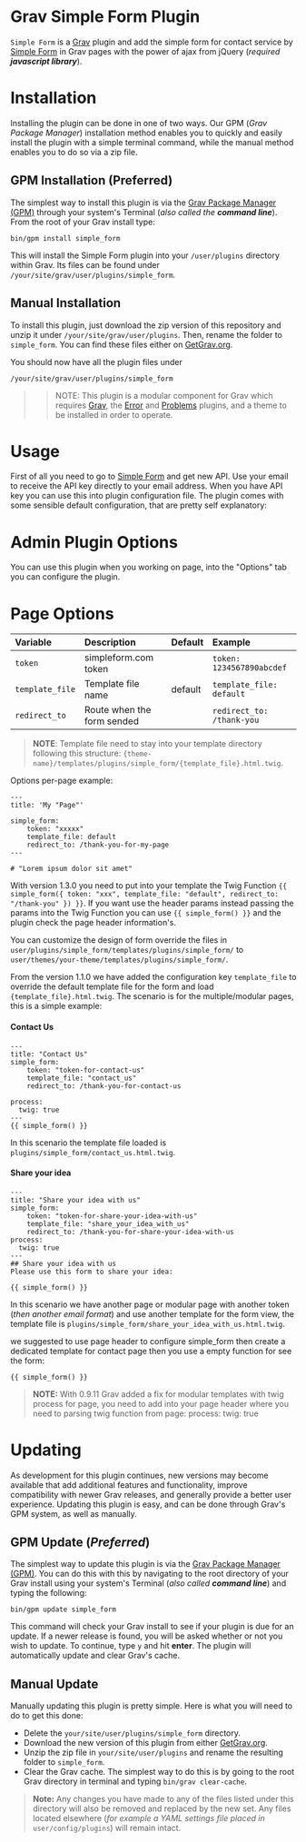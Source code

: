 # Grav Simple Form Plugin

`Simple Form` is a [Grav](http://github.com/getgrav/grav) plugin and add the simple form for contact service by [Simple Form](https://getsimpleform.com/) in Grav pages with the power of ajax from jQuery (_required **javascript library**_).

# Installation

Installing the plugin can be done in one of two ways. Our GPM (_Grav Package Manager_) installation method enables you to quickly and easily install the plugin with a simple terminal command, while the manual method enables you to do so via a zip file.

## GPM Installation (Preferred)

The simplest way to install this plugin is via the [Grav Package Manager (GPM)](http://learn.getgrav.org/advanced/grav-gpm) through your system's Terminal (_also called the **command line**_).  From the root of your Grav install type:

    bin/gpm install simple_form

This will install the Simple Form plugin into your `/user/plugins` directory within Grav. Its files can be found under `/your/site/grav/user/plugins/simple_form`.

## Manual Installation

To install this plugin, just download the zip version of this repository and unzip it under `/your/site/grav/user/plugins`. Then, rename the folder to `simple_form`. You can find these files either on [GetGrav.org](http://getgrav.org/downloads/plugins#extras).

You should now have all the plugin files under

    /your/site/grav/user/plugins/simple_form

>> NOTE: This plugin is a modular component for Grav which requires [Grav](http://github.com/getgrav/grav), the [Error](https://github.com/getgrav/grav-plugin-error) and [Problems](https://github.com/getgrav/grav-plugin-problems) plugins, and a theme to be installed in order to operate.

# Usage

First of all you need to go to [Simple Form](https://getsimpleform.com/) and get new API. Use your email to receive the API key directly to your email address. When you have API key you can use this into plugin configuration file. The plugin comes with some sensible default configuration, that are pretty self explanatory:

# Admin Plugin Options

You can use this plugin when you working on page, into the "Options" tab you can configure the plugin.

# Page Options

|      Variable     |         Description         | Default |           Example         |
| :---------------- | :-------------------------- | :------ | :------------------------ |
| `token`           | simpleform.com token        |         | `token: 1234567890abcdef` |
| `template_file`   | Template file name          | default | `template_file: default`  |
| `redirect_to`     | Route when the form sended  |         | `redirect_to: /thank-you` |

> **NOTE**: Template file need to stay into your template directory following this structure: `{theme-name}/templates/plugins/simple_form/{template_file}.html.twig`.

Options per-page example:

    ---
    title: 'My "Page"'

    simple_form:
        token: "xxxxx"
        template_file: default
        redirect_to: /thank-you-for-my-page
    ---

    # "Lorem ipsum dolor sit amet"

With version 1.3.0 you need to put into your template the Twig Function `{{ simple_form({ token: "xxx", template_file: "default", redirect_to: "/thank-you" }) }}`. If you want use the header params instead passing the params into the Twig Function you can use `{{ simple_form() }}` and the plugin check the page header information's.

You can customize the design of form override the files in `user/plugins/simple_form/templates/plugins/simple_form/` to `user/themes/your-theme/templates/plugins/simple_form/`.

From the version 1.1.0 we have added the configuration key `template_file` to override the default template file for the form and load `{template_file}.html.twig`. The scenario is for the multiple/modular pages, this is a simple example:

#### Contact Us
    ---
    title: "Contact Us"
    simple_form:
        token: "token-for-contact-us"
        template_file: "contact_us"
        redirect_to: /thank-you-for-contact-us

    process:
      twig: true
    ---
    {{ simple_form() }}

In this scenario the template file loaded is `plugins/simple_form/contact_us.html.twig`.

#### Share your idea
    ---
    title: "Share your idea with us"
    simple_form:
        token: "token-for-share-your-idea-with-us"
        template_file: "share_your_idea_with_us"
        redirect_to: /thank-you-for-share-your-idea-with-us
    process:
      twig: true
    ---
    ## Share your idea with us
    Please use this form to share your idea:

    {{ simple_form() }}

In this scenario we have another page or modular page with another token (_then another email format_) and use another template for the form view, the template file is `plugins/simple_form/share_your_idea_with_us.html.twig`.

we suggested to use page header to configure simple_form then create a dedicated template for contact page then you use a empty function for see the form:

    {{ simple_form() }}

> **NOTE:** With 0.9.11 Grav added a fix for modular templates with twig process for page, you need to add into your page header where you need to parsing twig function from page:
    process:
      twig: true

# Updating

As development for this plugin continues, new versions may become available that add additional features and functionality, improve compatibility with newer Grav releases, and generally provide a better user experience. Updating this plugin is easy, and can be done through Grav's GPM system, as well as manually.

## GPM Update (_Preferred_)

The simplest way to update this plugin is via the [Grav Package Manager (GPM)](http://learn.getgrav.org/advanced/grav-gpm). You can do this with this by navigating to the root directory of your Grav install using your system's Terminal (_also called **command line**_) and typing the following:

    bin/gpm update simple_form

This command will check your Grav install to see if your plugin is due for an update. If a newer release is found, you will be asked whether or not you wish to update. To continue, type `y` and hit **enter**. The plugin will automatically update and clear Grav's cache.

## Manual Update

Manually updating this plugin is pretty simple. Here is what you will need to do to get this done:

* Delete the `your/site/user/plugins/simple_form` directory.
* Download the new version of this plugin from either [GetGrav.org](http://getgrav.org/downloads/plugins#extras).
* Unzip the zip file in `your/site/user/plugins` and rename the resulting folder to `simple_form`.
* Clear the Grav cache. The simplest way to do this is by going to the root Grav directory in terminal and typing `bin/grav clear-cache`.

> **Note:** Any changes you have made to any of the files listed under this directory will also be removed and replaced by the new set. Any files located elsewhere (_for example a YAML settings file placed in_ `user/config/plugins`) will remain intact.

